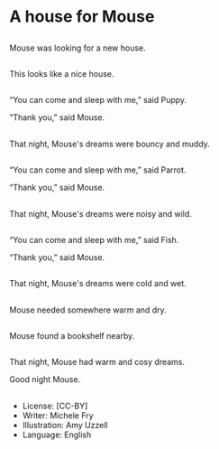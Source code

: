 # A house for Mouse

##
Mouse was looking for a new
house.

##
This looks like a nice house.

##
“You can come and sleep with
me,” said Puppy.

“Thank you,” said Mouse.

##
That night, Mouse's dreams
were bouncy and muddy.

##
“You can come and sleep with
me,” said Parrot.

“Thank you,” said Mouse.

##
That night, Mouse's dreams
were noisy and wild.

##
“You can come and sleep with
me,” said Fish.

“Thank you,” said Mouse.

##
That night, Mouse's dreams
were cold and wet.

##
Mouse needed somewhere
warm and dry.

##

##
Mouse found a bookshelf
nearby.

##
That night, Mouse had warm
and cosy dreams.

Good night Mouse.

##
* License: [CC-BY]
* Writer: Michele Fry
* Illustration: Amy Uzzell
* Language: English
